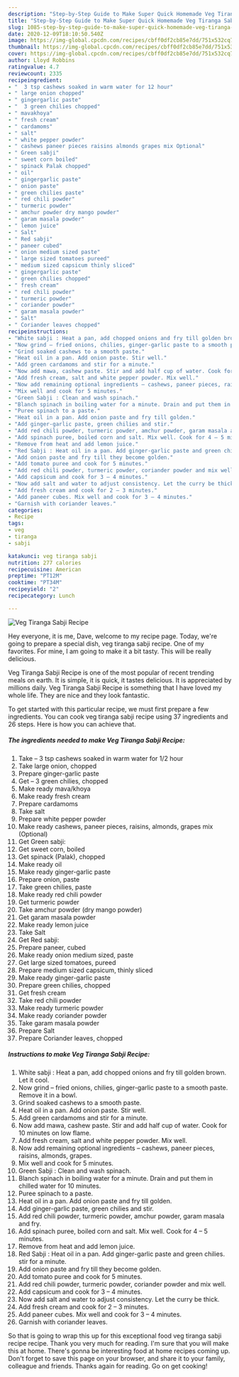 ```yaml
---
description: "Step-by-Step Guide to Make Super Quick Homemade Veg Tiranga Sabji Recipe"
title: "Step-by-Step Guide to Make Super Quick Homemade Veg Tiranga Sabji Recipe"
slug: 1085-step-by-step-guide-to-make-super-quick-homemade-veg-tiranga-sabji-recipe
date: 2020-12-09T18:10:50.540Z
image: https://img-global.cpcdn.com/recipes/cbff0df2cb85e7dd/751x532cq70/veg-tiranga-sabji-recipe-recipe-main-photo.jpg
thumbnail: https://img-global.cpcdn.com/recipes/cbff0df2cb85e7dd/751x532cq70/veg-tiranga-sabji-recipe-recipe-main-photo.jpg
cover: https://img-global.cpcdn.com/recipes/cbff0df2cb85e7dd/751x532cq70/veg-tiranga-sabji-recipe-recipe-main-photo.jpg
author: Lloyd Robbins
ratingvalue: 4.7
reviewcount: 2335
recipeingredient:
- "  3 tsp cashews soaked in warm water for 12 hour"
- " large onion chopped"
- " gingergarlic paste"
- "  3 green chilies chopped"
- " mavakhoya"
- " fresh cream"
- " cardamoms"
- " salt"
- " white pepper powder"
- " cashews paneer pieces raisins almonds grapes mix Optional"
- " Green sabji"
- " sweet corn boiled"
- " spinack Palak chopped"
- " oil"
- " gingergarlic paste"
- " onion paste"
- " green chilies paste"
- " red chili powder"
- " turmeric powder"
- " amchur powder dry mango powder"
- " garam masala powder"
- " lemon juice"
- " Salt"
- " Red sabji"
- " paneer cubed"
- " onion medium sized paste"
- " large sized tomatoes pureed"
- " medium sized capsicum thinly sliced"
- " gingergarlic paste"
- " green chilies chopped"
- " fresh cream"
- " red chili powder"
- " turmeric powder"
- " coriander powder"
- " garam masala powder"
- " Salt"
- " Coriander leaves chopped"
recipeinstructions:
- "White sabji : Heat a pan, add chopped onions and fry till golden brown. Let it cool."
- "Now grind – fried onions, chilies, ginger-garlic paste to a smooth paste. Remove it in a bowl."
- "Grind soaked cashews to a smooth paste."
- "Heat oil in a pan. Add onion paste. Stir well."
- "Add green cardamoms and stir for a minute."
- "Now add mawa, cashew paste. Stir and add half cup of water. Cook for 10 minutes on low flame."
- "Add fresh cream, salt and white pepper powder. Mix well."
- "Now add remaining optional ingredients – cashews, paneer pieces, raisins, almonds, grapes."
- "Mix well and cook for 5 minutes."
- "Green Sabji : Clean and wash spinach."
- "Blanch spinach in boiling water for a minute. Drain and put them in chilled water for 10 minutes."
- "Puree spinach to a paste."
- "Heat oil in a pan. Add onion paste and fry till golden."
- "Add ginger-garlic paste, green chilies and stir."
- "Add red chili powder, turmeric powder, amchur powder, garam masala and fry."
- "Add spinach puree, boiled corn and salt. Mix well. Cook for 4 – 5 minutes."
- "Remove from heat and add lemon juice."
- "Red Sabji : Heat oil in a pan. Add ginger-garlic paste and green chilies. stir for a minute."
- "Add onion paste and fry till they become golden."
- "Add tomato puree and cook for 5 minutes."
- "Add red chili powder, turmeric powder, coriander powder and mix well."
- "Add capsicum and cook for 3 – 4 minutes."
- "Now add salt and water to adjust consistency. Let the curry be thick."
- "Add fresh cream and cook for 2 – 3 minutes."
- "Add paneer cubes. Mix well and cook for 3 – 4 minutes."
- "Garnish with coriander leaves."
categories:
- Recipe
tags:
- veg
- tiranga
- sabji

katakunci: veg tiranga sabji 
nutrition: 277 calories
recipecuisine: American
preptime: "PT12M"
cooktime: "PT34M"
recipeyield: "2"
recipecategory: Lunch

---
```



![Veg Tiranga Sabji Recipe](https://img-global.cpcdn.com/recipes/cbff0df2cb85e7dd/751x532cq70/veg-tiranga-sabji-recipe-recipe-main-photo.jpg)

Hey everyone, it is me, Dave, welcome to my recipe page. Today, we're going to prepare a special dish, veg tiranga sabji recipe. One of my favorites. For mine, I am going to make it a bit tasty. This will be really delicious.



Veg Tiranga Sabji Recipe is one of the most popular of recent trending meals on earth. It is simple, it is quick, it tastes delicious. It is appreciated by millions daily. Veg Tiranga Sabji Recipe is something that I have loved my whole life. They are nice and they look fantastic.


To get started with this particular recipe, we must first prepare a few ingredients. You can cook veg tiranga sabji recipe using 37 ingredients and 26 steps. Here is how you can achieve that.

<!--inarticleads1-->

##### The ingredients needed to make Veg Tiranga Sabji Recipe:

1. Take  – 3 tsp cashews soaked in warm water for 1/2 hour
1. Take  large onion, chopped
1. Prepare  ginger-garlic paste
1. Get  – 3 green chilies, chopped
1. Make ready  mava/khoya
1. Make ready  fresh cream
1. Prepare  cardamoms
1. Take  salt
1. Prepare  white pepper powder
1. Make ready  cashews, paneer pieces, raisins, almonds, grapes mix (Optional)
1. Get  Green sabji:
1. Get  sweet corn, boiled
1. Get  spinack (Palak), chopped
1. Make ready  oil
1. Make ready  ginger-garlic paste
1. Prepare  onion, paste
1. Take  green chilies, paste
1. Make ready  red chili powder
1. Get  turmeric powder
1. Take  amchur powder (dry mango powder)
1. Get  garam masala powder
1. Make ready  lemon juice
1. Take  Salt
1. Get  Red sabji:
1. Prepare  paneer, cubed
1. Make ready  onion medium sized, paste
1. Get  large sized tomatoes, pureed
1. Prepare  medium sized capsicum, thinly sliced
1. Make ready  ginger-garlic paste
1. Prepare  green chilies, chopped
1. Get  fresh cream
1. Take  red chili powder
1. Make ready  turmeric powder
1. Make ready  coriander powder
1. Take  garam masala powder
1. Prepare  Salt
1. Prepare  Coriander leaves, chopped




<!--inarticleads2-->

##### Instructions to make Veg Tiranga Sabji Recipe:

1. White sabji : Heat a pan, add chopped onions and fry till golden brown. Let it cool.
1. Now grind – fried onions, chilies, ginger-garlic paste to a smooth paste. Remove it in a bowl.
1. Grind soaked cashews to a smooth paste.
1. Heat oil in a pan. Add onion paste. Stir well.
1. Add green cardamoms and stir for a minute.
1. Now add mawa, cashew paste. Stir and add half cup of water. Cook for 10 minutes on low flame.
1. Add fresh cream, salt and white pepper powder. Mix well.
1. Now add remaining optional ingredients – cashews, paneer pieces, raisins, almonds, grapes.
1. Mix well and cook for 5 minutes.
1. Green Sabji : Clean and wash spinach.
1. Blanch spinach in boiling water for a minute. Drain and put them in chilled water for 10 minutes.
1. Puree spinach to a paste.
1. Heat oil in a pan. Add onion paste and fry till golden.
1. Add ginger-garlic paste, green chilies and stir.
1. Add red chili powder, turmeric powder, amchur powder, garam masala and fry.
1. Add spinach puree, boiled corn and salt. Mix well. Cook for 4 – 5 minutes.
1. Remove from heat and add lemon juice.
1. Red Sabji : Heat oil in a pan. Add ginger-garlic paste and green chilies. stir for a minute.
1. Add onion paste and fry till they become golden.
1. Add tomato puree and cook for 5 minutes.
1. Add red chili powder, turmeric powder, coriander powder and mix well.
1. Add capsicum and cook for 3 – 4 minutes.
1. Now add salt and water to adjust consistency. Let the curry be thick.
1. Add fresh cream and cook for 2 – 3 minutes.
1. Add paneer cubes. Mix well and cook for 3 – 4 minutes.
1. Garnish with coriander leaves.




So that is going to wrap this up for this exceptional food veg tiranga sabji recipe recipe. Thank you very much for reading. I'm sure that you will make this at home. There's gonna be interesting food at home recipes coming up. Don't forget to save this page on your browser, and share it to your family, colleague and friends. Thanks again for reading. Go on get cooking!
